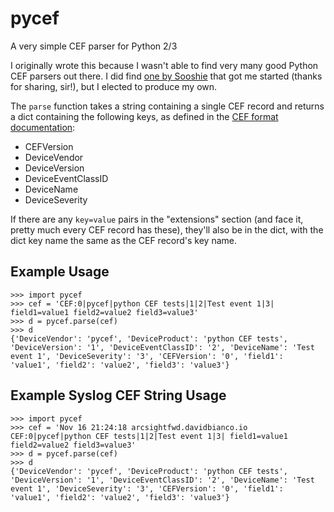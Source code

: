 # pycef
A very simple CEF parser for Python 2/3

I originally wrote this because I wasn't able to find very many good Python CEF parsers out there.  I did find [one by Sooshie](https://github.com/sooshie/cef_parser) that got me started (thanks for sharing, sir!), but I elected to produce my own.  

The `parse` function takes a string containing a single CEF record and returns a dict containing the following keys, as defined in the [CEF format documentation](https://www.protect724.hpe.com/docs/DOC-1072):

* CEFVersion
* DeviceVendor
* DeviceVersion
* DeviceEventClassID
* DeviceName
* DeviceSeverity

If there are any `key=value` pairs in the "extensions" section (and face it, pretty much every CEF record has these), they'll also be in the dict, with the dict key name the same as the CEF record's key name.

## Example Usage
    >>> import pycef
    >>> cef = 'CEF:0|pycef|python CEF tests|1|2|Test event 1|3| field1=value1 field2=value2 field3=value3'
    >>> d = pycef.parse(cef)
    >>> d
    {'DeviceVendor': 'pycef', 'DeviceProduct': 'python CEF tests', 'DeviceVersion': '1', 'DeviceEventClassID': '2', 'DeviceName': 'Test event 1', 'DeviceSeverity': '3', 'CEFVersion': '0', 'field1': 'value1', 'field2': 'value2', 'field3': 'value3'}

## Example Syslog CEF String Usage
    >>> import pycef
    >>> cef = 'Nov 16 21:24:18 arcsightfwd.davidbianco.io CEF:0|pycef|python CEF tests|1|2|Test event 1|3| field1=value1 field2=value2 field3=value3'
    >>> d = pycef.parse(cef)
    >>> d
    {'DeviceVendor': 'pycef', 'DeviceProduct': 'python CEF tests', 'DeviceVersion': '1', 'DeviceEventClassID': '2', 'DeviceName': 'Test event 1', 'DeviceSeverity': '3', 'CEFVersion': '0', 'field1': 'value1', 'field2': 'value2', 'field3': 'value3'}
